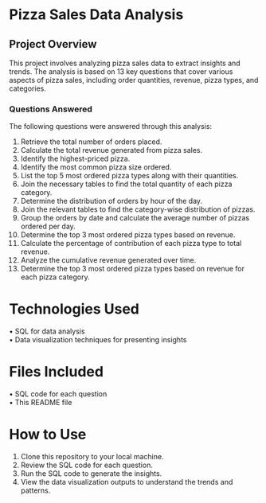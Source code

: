 # Pizza Sales Data Analysis
## Project Overview
This project involves analyzing pizza sales data to extract insights and trends. The analysis is based on 13 key questions that cover various aspects of pizza sales, including order quantities, revenue, pizza types, and categories.<br>
### Questions Answered <br> 
The following questions were answered through this analysis: <br>
1.	Retrieve the total number of orders placed.
2.	Calculate the total revenue generated from pizza sales.
3.	Identify the highest-priced pizza.
4.	Identify the most common pizza size ordered.
5.	List the top 5 most ordered pizza types along with their quantities.
6.	Join the necessary tables to find the total quantity of each pizza category.
7.	Determine the distribution of orders by hour of the day.
8.	Join the relevant tables to find the category-wise distribution of pizzas.
9.	Group the orders by date and calculate the average number of pizzas ordered per day.
10.	Determine the top 3 most ordered pizza types based on revenue.
11.	Calculate the percentage of contribution of each pizza type to total revenue.
12.	Analyze the cumulative revenue generated over time.
13.	Determine the top 3 most ordered pizza types based on revenue for each pizza category.
# Technologies Used
•	SQL for data analysis <br>
•	Data visualization techniques for presenting insights <br>
# Files Included
•	SQL code for each question <br>
•	This README file <br>
# How to Use
1.	Clone this repository to your local machine.
2.	Review the SQL code for each question.
3.	Run the SQL code to generate the insights.
4.	View the data visualization outputs to understand the trends and patterns.


